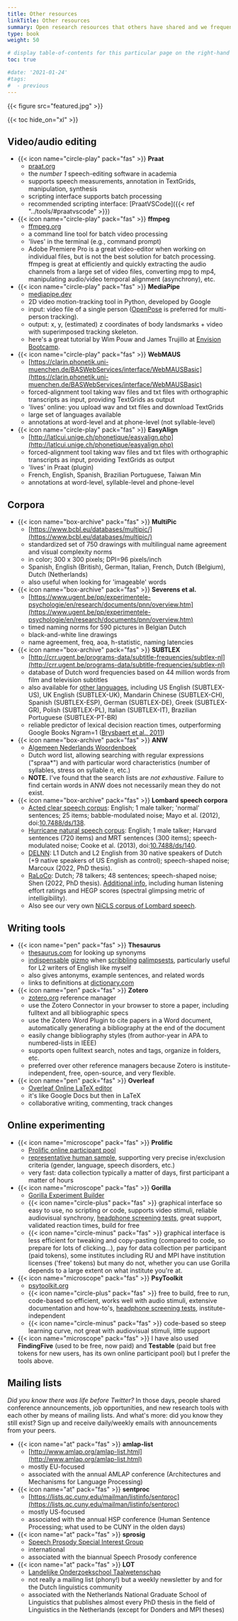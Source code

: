 ```yaml
---
title: Other resources
linkTitle: Other resources
summary: Open research resources that others have shared and we frequently use.
type: book
weight: 50

# display table-of-contents for this particular page on the right-hand side?
toc: true

#date: '2021-01-24'
#tags:
#  - previous
---
```


{{< figure src="featured.jpg" >}}

{{< toc hide_on="xl" >}}

## Video/audio editing
- {{< icon name="circle-play" pack="fas" >}} **Praat**
  - [praat.org](https://www.praat.org)
  - the *number 1* speech-editing software in academia
  - supports speech measurements, annotation in TextGrids, manipulation, synthesis
  - scripting interface supports batch processing
  - recommended scripting interface: [PraatVSCode]({{< ref "../tools/#praatvscode" >}})
- {{< icon name="circle-play" pack="fas" >}} **ffmpeg**
  - [ffmpeg.org](https://ffmpeg.org/)
  - a command line tool for batch video processing
  - 'lives' in the terminal (e.g., command prompt)
  - Adobe Premiere Pro is a great video-editor when working on individual files, but is not the best solution for batch processing. ffmpeg is great at efficiently and quickly extracting the audio channels from a large set of video files, converting mpg to mp4, manipulating audio/video temporal alignment (asynchrony), etc.
- {{< icon name="circle-play" pack="fas" >}} **MediaPipe**
  - [mediapipe.dev](https://mediapipe.dev/)
  - 2D video motion-tracking tool in Python, developed by Google
  - input: video file of a single person ([OpenPose](https://cmu-perceptual-computing-lab.github.io/openpose/web/html/doc/) is preferred for multi-person tracking).
  - output: x, y, (estimated) z coordinates of body landsmarks + video with superimposed tracking skeleton.
  - here's a great tutorial by Wim Pouw and James Trujillo at [Envision Bootcamp](https://wimpouw.github.io/EnvisionBootcamp2021/).
- {{< icon name="circle-play" pack="fas" >}} **WebMAUS**
  - [https://clarin.phonetik.uni-muenchen.de/BASWebServices/interface/WebMAUSBasic](https://clarin.phonetik.uni-muenchen.de/BASWebServices/interface/WebMAUSBasic)
  - forced-alignment tool taking wav files and txt files with orthographic transcripts as input, providing TextGrids as output
  - 'lives' online: you upload wav and txt files and download TextGrids
  - large set of languages available
  - annotations at word-level and at phone-level (not syllable-level)
- {{< icon name="circle-play" pack="fas" >}} **EasyAlign**
  - [http://latlcui.unige.ch/phonetique/easyalign.php](http://latlcui.unige.ch/phonetique/easyalign.php)
  - forced-alignment tool taking wav files and txt files with orthographic transcripts as input, providing TextGrids as output
  - 'lives' in Praat (plugin)
  - French, English, Spanish, Brazilian Portuguese, Taiwan Min
  - annotations at word-level, syllable-level and phone-level

## Corpora
- {{< icon name="box-archive" pack="fas" >}} **MultiPic**
  - [https://www.bcbl.eu/databases/multipic/](https://www.bcbl.eu/databases/multipic/)
  - standardized set of 750 drawings with multilingual name agreement and visual complexity norms
  - in color; 300 x 300 pixels; DPI=96 pixels/inch
  - Spanish, English (British), German, Italian, French, Dutch (Belgium), Dutch (Netherlands)
  - also useful when looking for 'imageable' words
- {{< icon name="box-archive" pack="fas" >}} **Severens et al.**
  - [https://www.ugent.be/pp/experimentele-psychologie/en/research/documents/pnn/overview.htm](https://www.ugent.be/pp/experimentele-psychologie/en/research/documents/pnn/overview.htm)
  - timed naming norms for 590 pictures in Belgian Dutch
  - black-and-white line drawings
  - name agreement, freq, aoa, h-statistic, naming latencies
- {{< icon name="box-archive" pack="fas" >}} **SUBTLEX**
  - [http://crr.ugent.be/programs-data/subtitle-frequencies/subtlex-nl](http://crr.ugent.be/programs-data/subtitle-frequencies/subtlex-nl)
  - database of Dutch word frequencies based on 44 million words from film and television subtitles
  - also available for [other languages](http://crr.ugent.be/programs-data/subtitle-frequencies), including US English (SUBTLEX-US), UK English (SUBTLEX-UK), Mandarin Chinese (SUBTLEX-CH), Spanish (SUBTLEX-ESP), German (SUBTLEX-DE), Greek (SUBTLEX-GR), Polish (SUBTLEX-PL), Italian (SUBTLEX-IT), Brazilian Portuguese (SUBTLEX-PT-BR)
  - reliable predictor of lexical decision reaction times, outperforming Google Books Ngram=1 ([Brysbaert et al., 2011](https://www.frontiersin.org/articles/10.3389/fpsyg.2011.00027/full))
- {{< icon name="box-archive" pack="fas" >}} **ANW**
  - [Algemeen Nederlands Woordenboek](https://anw.ivdnt.org/search?type=feature)
  - Dutch word list, allowing searching with regular expressions ("spraa*") and with particular word characteristics (number of syllables, stress on syllable *n*, etc.)
  - **NOTE.** I've found that the search lists are *not exhaustive*. Failure to find certain words in ANW does not necessarily mean they do not exist.
- {{< icon name="box-archive" pack="fas" >}} **Lombard speech corpora**
  - [Acted clear speech corpus](https://datashare.ed.ac.uk/handle/10283/343): English; 1 male talker; 'normal' sentences; 25 items; babble-modulated noise; Mayo et al. (2012), doi:[10.7488/ds/138](https://datashare.ed.ac.uk/handle/10283/343).
  - [Hurricane natural speech corpus](https://datashare.ed.ac.uk/handle/10283/347): English; 1 male talker; Harvard sentences (720 items) and MRT sentences (300 items); speech-modulated noise; Cooke et al. (2013), doi:[10.7488/ds/140](https://datashare.ed.ac.uk/handle/10283/347).
  - [DELNN](https://datashare.ed.ac.uk/handle/10283/3012): L1 Dutch and L2 English from 30 native speakers of Dutch (+9 native speakers of US English as control); speech-shaped noise; Marcoux (2022, PhD thesis).
  - [RaLoCo](https://zenodo.org/record/4040685): Dutch; 78 talkers; 48 sentences; speech-shaped noise; Shen (2022, PhD thesis). [Additional info](https://zenodo.org/record/5645385), including human listening effort ratings and HEGP scores (spectral glimpsing metric of intelligibility).
  - Also see our very own [NiCLS corpus of Lombard speech](../corpora/#nicls).

## Writing tools
- {{< icon name="pen" pack="fas" >}} **Thesaurus**
  - [thesaurus.com](https://www.thesaurus.com/) for looking up synonyms
  - [indispensable](https://www.thesaurus.com/browse/indispensable) [gizmo](https://www.thesaurus.com/browse/gizmo) when [scribbling](https://www.thesaurus.com/browse/scribbling) [palimpsests](https://www.thesaurus.com/browse/palimpsest), particularly useful for L2 writers of English like myself
  - also gives antonyms, example sentences, and related words
  - links to definitions at [dictionary.com](https://www.dictionary.com/)
- {{< icon name="pen" pack="fas" >}} **Zotero**
  - [zotero.org](https://www.zotero.org/) reference manager
  - use the Zotero Connector in your browser to store a paper, including fulltext and all bibliographic specs
  - use the Zotero Word Plugin to cite papers in a Word document, automatically generating a bibliography at the end of the document
  - easily change bibliography styles (from author-year in APA to numbered-lists in IEEE)
  - supports open fulltext search, notes and tags, organize in folders, etc.
  - preferred over other reference managers because Zotero is institute-independent, free, open-source, and very flexible.
- {{< icon name="pen" pack="fas" >}} **Overleaf**
  - [Overleaf Online LaTeX editor](https://www.overleaf.com/)
  - it's like Google Docs but then in LaTeX
  - collaborative writing, commenting, track changes

## Online experimenting
- {{< icon name="microscope" pack="fas" >}} **Prolific**
  - [Prolific online participant pool](https://www.prolific.co)
  - [representative human sample](https://www.prolific.co/#audience), supporting very precise in/exclusion criteria (gender, language, speech disorders, etc.)
  - very fast: data collection typically a matter of days, first participant a matter of hours
- {{< icon name="microscope" pack="fas" >}} **Gorilla**
  - [Gorilla Experiment Builder](https://gorilla.sc/)
  - {{< icon name="circle-plus" pack="fas" >}} graphical interface so easy to use, no scripting or code, supports video stimuli, reliable audiovisual synchrony, [headphone screening tests](../tools/#headphone-screening-tests), great support, validated reaction times, build for free
  - {{< icon name="circle-minus" pack="fas" >}} graphical interface is less efficient for tweaking and copy-pasting (compared to code, so prepare for lots of clicking...), pay for data collection per participant (paid tokens), some institutes including RU and MPI have institution licenses ('free' tokens) but many do not, whether you can use Gorilla depends to a large extent on what institute you're at.
- {{< icon name="microscope" pack="fas" >}} **PsyToolkit**
  - [psytoolkit.org](https://www.psytoolkit.org/)
  - {{< icon name="circle-plus" pack="fas" >}} free to build, free to run, code-based so efficient, works well with audio stimuli, extensive documentation and how-to's, [headphone screening tests](../tools/#headphone-screening-tests), institute-independent
  - {{< icon name="circle-minus" pack="fas" >}} code-based so steep learning curve, not great with audiovisual stimuli, little support
- {{< icon name="microscope" pack="fas" >}} I have also used **FindingFive** (used to be free, now paid) and **Testable** (paid but free tokens for new users, has its own online participant pool) but I prefer the tools above.

## Mailing lists
*Did you know there was life before Twitter?* In those days, people shared conference announcements, job opportunities, and new research tools with each other by means of mailing lists. And what's more: did you know they still exist? Sign up and receive daily/weekly emails with announcements from your peers.
- {{< icon name="at" pack="fas" >}} **amlap-list**
  - [http://www.amlap.org/amlap-list.html](http://www.amlap.org/amlap-list.html)
  - mostly EU-focused
  - associated with the annual AMLAP conference (Architectures and Mechanisms for Language Processing)
- {{< icon name="at" pack="fas" >}} **sentproc**
  - [https://lists.qc.cuny.edu/mailman/listinfo/sentproc](https://lists.qc.cuny.edu/mailman/listinfo/sentproc)
  - mostly US-focused
  - associated with the annual HSP conference (Human Sentence Processing; what used to be CUNY in the olden days)
- {{< icon name="at" pack="fas" >}} **sprosig**
  - [Speech Prosody Special Interest Group](http://sprosig.org/index.html)
  - international
  - associated with the biannual Speech Prosody conference
- {{< icon name="at" pack="fas" >}} **LOT**
  - [Landelijke Onderzoekschool Taalwetenschap](https://lotschool.nl/)
  - not really a mailing list (phony!) but a weekly newsletter by and for the Dutch linguistics community
  - associated with the Netherlands National Graduate School of Linguistics that publishes almost every PhD thesis in the field of Linguistics in the Netherlands (except for Donders and MPI theses)
